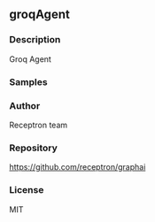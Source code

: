 ## groqAgent

### Description

Groq Agent

### Samples



### Author

Receptron team

### Repository

https://github.com/receptron/graphai


### License

MIT

